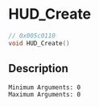 # HUD_Create
```c
// 0x005c0110
void HUD_Create()
```
## Description
```
Minimum Arguments: 0
Maximum Arguments: 0
```
